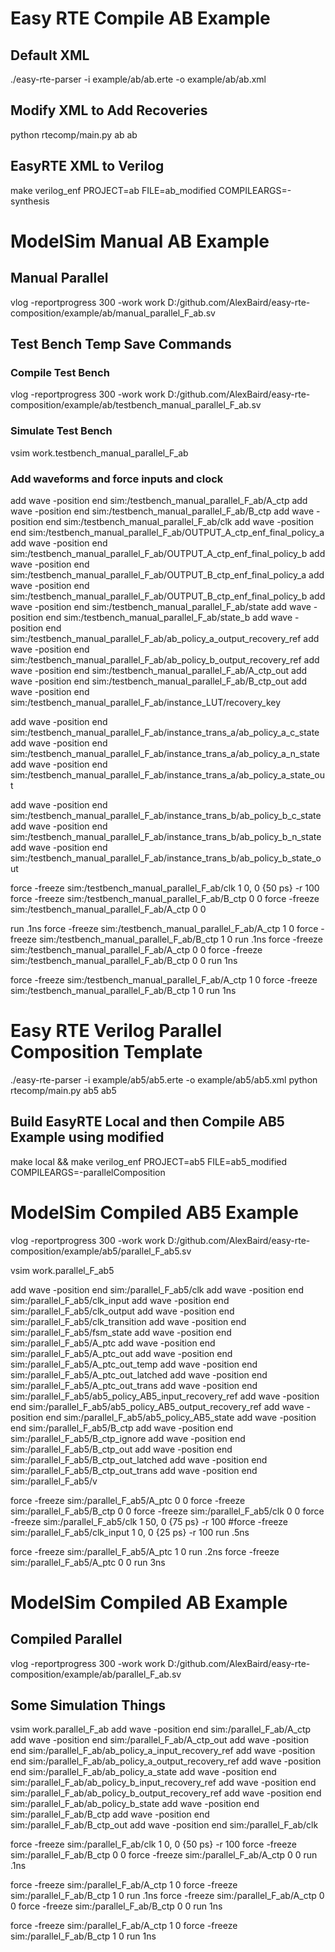 # Easy RTE Compile AB Example
## Default XML
./easy-rte-parser -i example/ab/ab.erte -o example/ab/ab.xml
## Modify XML to Add Recoveries
python rtecomp/main.py ab ab
## EasyRTE XML to Verilog
 make verilog_enf PROJECT=ab FILE=ab_modified COMPILEARGS=-synthesis

# ModelSim Manual AB Example
## Manual Parallel
vlog -reportprogress 300 -work work D:/github.com/AlexBaird/easy-rte-composition/example/ab/manual_parallel_F_ab.sv

## Test Bench Temp Save Commands
### Compile Test Bench
vlog -reportprogress 300 -work work D:/github.com/AlexBaird/easy-rte-composition/example/ab/testbench_manual_parallel_F_ab.sv

### Simulate Test Bench
vsim work.testbench_manual_parallel_F_ab

### Add waveforms and force inputs and clock
add wave -position end  sim:/testbench_manual_parallel_F_ab/A_ctp
add wave -position end  sim:/testbench_manual_parallel_F_ab/B_ctp
add wave -position end  sim:/testbench_manual_parallel_F_ab/clk
add wave -position end  sim:/testbench_manual_parallel_F_ab/OUTPUT_A_ctp_enf_final_policy_a
add wave -position end  sim:/testbench_manual_parallel_F_ab/OUTPUT_A_ctp_enf_final_policy_b
add wave -position end  sim:/testbench_manual_parallel_F_ab/OUTPUT_B_ctp_enf_final_policy_a
add wave -position end  sim:/testbench_manual_parallel_F_ab/OUTPUT_B_ctp_enf_final_policy_b
add wave -position end  sim:/testbench_manual_parallel_F_ab/state
add wave -position end  sim:/testbench_manual_parallel_F_ab/state_b
add wave -position end  sim:/testbench_manual_parallel_F_ab/ab_policy_a_output_recovery_ref
add wave -position end  sim:/testbench_manual_parallel_F_ab/ab_policy_b_output_recovery_ref
add wave -position end  sim:/testbench_manual_parallel_F_ab/A_ctp_out
add wave -position end  sim:/testbench_manual_parallel_F_ab/B_ctp_out
add wave -position end  sim:/testbench_manual_parallel_F_ab/instance_LUT/recovery_key

add wave -position end  sim:/testbench_manual_parallel_F_ab/instance_trans_a/ab_policy_a_c_state
add wave -position end  sim:/testbench_manual_parallel_F_ab/instance_trans_a/ab_policy_a_n_state
add wave -position end  sim:/testbench_manual_parallel_F_ab/instance_trans_a/ab_policy_a_state_out

add wave -position end  sim:/testbench_manual_parallel_F_ab/instance_trans_b/ab_policy_b_c_state
add wave -position end  sim:/testbench_manual_parallel_F_ab/instance_trans_b/ab_policy_b_n_state
add wave -position end  sim:/testbench_manual_parallel_F_ab/instance_trans_b/ab_policy_b_state_out

force -freeze sim:/testbench_manual_parallel_F_ab/clk 1 0, 0 {50 ps} -r 100
force -freeze sim:/testbench_manual_parallel_F_ab/B_ctp 0 0
force -freeze sim:/testbench_manual_parallel_F_ab/A_ctp 0 0

run .1ns
force -freeze sim:/testbench_manual_parallel_F_ab/A_ctp 1 0
force -freeze sim:/testbench_manual_parallel_F_ab/B_ctp 1 0
run .1ns
force -freeze sim:/testbench_manual_parallel_F_ab/A_ctp 0 0
force -freeze sim:/testbench_manual_parallel_F_ab/B_ctp 0 0
run 1ns

force -freeze sim:/testbench_manual_parallel_F_ab/A_ctp 1 0
force -freeze sim:/testbench_manual_parallel_F_ab/B_ctp 1 0
run 1ns


# Easy RTE Verilog Parallel Composition Template
./easy-rte-parser -i example/ab5/ab5.erte -o example/ab5/ab5.xml
python rtecomp/main.py ab5 ab5
## Build EasyRTE Local and then Compile AB5 Example using modified
make local && make verilog_enf PROJECT=ab5 FILE=ab5_modified COMPILEARGS=-parallelComposition

# ModelSim Compiled AB5 Example
vlog -reportprogress 300 -work work D:/github.com/AlexBaird/easy-rte-composition/example/ab5/parallel_F_ab5.sv

vsim work.parallel_F_ab5

add wave -position end  sim:/parallel_F_ab5/clk
add wave -position end  sim:/parallel_F_ab5/clk_input
add wave -position end  sim:/parallel_F_ab5/clk_output
add wave -position end  sim:/parallel_F_ab5/clk_transition
add wave -position end  sim:/parallel_F_ab5/fsm_state
add wave -position end  sim:/parallel_F_ab5/A_ptc
add wave -position end  sim:/parallel_F_ab5/A_ptc_out
add wave -position end  sim:/parallel_F_ab5/A_ptc_out_temp
add wave -position end  sim:/parallel_F_ab5/A_ptc_out_latched
add wave -position end  sim:/parallel_F_ab5/A_ptc_out_trans
add wave -position end  sim:/parallel_F_ab5/ab5_policy_AB5_input_recovery_ref
add wave -position end  sim:/parallel_F_ab5/ab5_policy_AB5_output_recovery_ref
add wave -position end  sim:/parallel_F_ab5/ab5_policy_AB5_state
add wave -position end  sim:/parallel_F_ab5/B_ctp
add wave -position end  sim:/parallel_F_ab5/B_ctp_ignore
add wave -position end  sim:/parallel_F_ab5/B_ctp_out
add wave -position end  sim:/parallel_F_ab5/B_ctp_out_latched
add wave -position end  sim:/parallel_F_ab5/B_ctp_out_trans
add wave -position end  sim:/parallel_F_ab5/v

force -freeze sim:/parallel_F_ab5/A_ptc 0 0
force -freeze sim:/parallel_F_ab5/B_ctp 0 0
force -freeze sim:/parallel_F_ab5/clk 0 0
force -freeze sim:/parallel_F_ab5/clk 1 50, 0 {75 ps} -r 100
#force -freeze sim:/parallel_F_ab5/clk_input 1 0, 0 {25 ps} -r 100
run .5ns

force -freeze sim:/parallel_F_ab5/A_ptc 1 0
run .2ns
force -freeze sim:/parallel_F_ab5/A_ptc 0 0
run 3ns

# ModelSim Compiled AB Example
## Compiled Parallel
vlog -reportprogress 300 -work work D:/github.com/AlexBaird/easy-rte-composition/example/ab/parallel_F_ab.sv

## Some Simulation Things
vsim work.parallel_F_ab
add wave -position end  sim:/parallel_F_ab/A_ctp
add wave -position end  sim:/parallel_F_ab/A_ctp_out
add wave -position end  sim:/parallel_F_ab/ab_policy_a_input_recovery_ref
add wave -position end  sim:/parallel_F_ab/ab_policy_a_output_recovery_ref
add wave -position end  sim:/parallel_F_ab/ab_policy_a_state
add wave -position end  sim:/parallel_F_ab/ab_policy_b_input_recovery_ref
add wave -position end  sim:/parallel_F_ab/ab_policy_b_output_recovery_ref
add wave -position end  sim:/parallel_F_ab/ab_policy_b_state
add wave -position end  sim:/parallel_F_ab/B_ctp
add wave -position end  sim:/parallel_F_ab/B_ctp_out
add wave -position end  sim:/parallel_F_ab/clk

force -freeze sim:/parallel_F_ab/clk 1 0, 0 {50 ps} -r 100
force -freeze sim:/parallel_F_ab/B_ctp 0 0
force -freeze sim:/parallel_F_ab/A_ctp 0 0
run .1ns

force -freeze sim:/parallel_F_ab/A_ctp 1 0
force -freeze sim:/parallel_F_ab/B_ctp 1 0
run .1ns
force -freeze sim:/parallel_F_ab/A_ctp 0 0
force -freeze sim:/parallel_F_ab/B_ctp 0 0
run 1ns

force -freeze sim:/parallel_F_ab/A_ctp 1 0
force -freeze sim:/parallel_F_ab/B_ctp 1 0
run 1ns